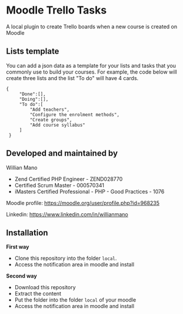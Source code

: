Moodle Trello Tasks
===

A local plugin to create Trello boards when a new course is created on Moodle

Lists template
---

You can add a json data as a template for your lists and tasks that you commonly use to build your courses. For  example, the code below will create three lists and the list "To do" will have 4 cards. 

```
{
     "Done":[],
     "Doing":[],
     "To do":[
         "Add teachers",
         "Configure the enrolment methods",
         "Create groups",
         "Add course syllabus"
     ]
 }
```

Developed and maintained by
---
Willian Mano
 - Zend Certified PHP Engineer - ZEND028770
 - Certified Scrum Master - 000570341
 - iMasters Certified Professional - PHP - Good Practices - 1076

Moodle profile: https://moodle.org/user/profile.php?id=968235

Linkedin: https://www.linkedin.com/in/willianmano

Installation
------------

**First way**

- Clone this repository into the folder `local`.
- Access the notification area in moodle and install

**Second way**

- Download this repository
- Extract the content
- Put the folder into the folder `local` of your moodle
- Access the notification area in moodle and install